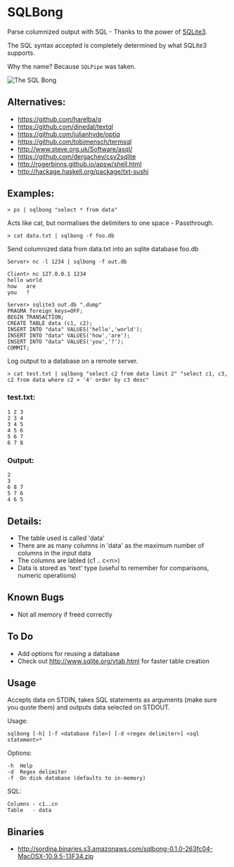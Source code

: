 
SQLBong
=======


Parse columnized output with SQL - Thanks to the power of [SQLite3](http://www.sqlite.org/).

The SQL syntax accepted is completely determined by what SQLite3 supports.

Why the name? Because `SQLPipe` was taken.

<img src="https://raw.github.com/sordina/SQLBong/master/sqlbong.png" alt="The SQL Bong" />

## Alternatives:

* <https://github.com/harelba/q>
* <https://github.com/dinedal/textql>
* <https://github.com/julianhyde/optiq>
* <https://github.com/tobimensch/termsql>
* <http://www.steve.org.uk/Software/asql/>
* <https://github.com/dergachev/csv2sqlite>
* <http://rogerbinns.github.io/apsw/shell.html>
* <http://hackage.haskell.org/package/txt-sushi>

## Examples:

    > ps | sqlbong "select * from data"

  Acts like cat, but normalises the delimiters to one space - Passthrough.

    > cat data.txt | sqlbong -f foo.db

  Send columnized data from data.txt into an sqlite database foo.db

    Server> nc -l 1234 | sqlbong -f out.db

    Client> nc 127.0.0.1 1234
    hello world
    how   are
    you   ?

    Server> sqlite3 out.db ".dump"
    PRAGMA foreign_keys=OFF;
    BEGIN TRANSACTION;
    CREATE TABLE data (c1, c2);
    INSERT INTO "data" VALUES('hello','world');
    INSERT INTO "data" VALUES('how','are');
    INSERT INTO "data" VALUES('you','?');
    COMMIT;

  Log output to a database on a remote server.

    > cat test.txt | sqlbong "select c2 from data limit 2" "select c1, c3, c2 from data where c2 > '4' order by c3 desc"

### test.txt:

    1 2 3
    2 3 4
    3 4 5
    4 5 6
    5 6 7
    6 7 8

### Output:

    2
    3
    6 8 7
    5 7 6
    4 6 5

Details:
--------

* The table used is called 'data'
* There are as many columns in 'data' as the maximum number of columns in the input data
* The columns are labled (c1 .. c\<n\>)
* Data is stored as 'text' type (useful to remember for comparisons, numeric operations)

Known Bugs
----------

* Not all memory if freed correctly

To Do
-----

* Add options for reusing a database
* Check out <http://www.sqlite.org/vtab.html> for faster table creation

Usage
-----

Accepts data on STDIN, takes SQL statements as arguments (make sure you quote them) and outputs data selected on STDOUT.

Usage:

    sqlbong [-h] [-f <database file>] [-d <regex delimiter>] <sql statement>*

Options:

    -h  Help
    -d  Regex delimiter
    -f  On disk database (defaults to in-memory)

SQL:

    Columns - c1..cn
    Table   - data


Binaries
--------

* <http://sordina.binaries.s3.amazonaws.com/sqlbong-0.1.0-263fc04-MacOSX-10.9.5-13F34.zip>
